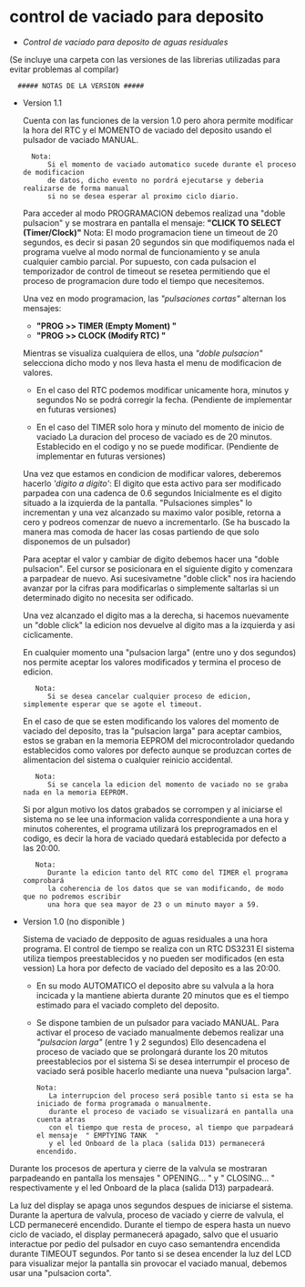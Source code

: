 # control de vaciado para deposito

* *Control de vaciado para deposito de aguas residuales*

(Se incluye una carpeta con las versiones de las librerias utilizadas para evitar problemas al compilar)


      ##### NOTAS DE LA VERSION ##### 
      
  * Version 1.1 

    Cuenta con las funciones de la version 1.0 pero ahora permite modificar la hora del RTC 
    y el MOMENTO de vaciado del deposito usando el pulsador de vaciado MANUAL.

          Nota: 
              Si el momento de vaciado automatico sucede durante el proceso de modificacion
              de datos, dicho evento no pordrá ejecutarse y deberia realizarse de forma manual 
              si no se desea esperar al proximo ciclo diario.

    Para acceder al modo PROGRAMACION  debemos realizad una "doble pulsacion" 
    y se mostrara en pantalla el mensaje: **"CLICK TO SELECT  (Timer/Clock)"**
          Nota: 
              El modo programacion tiene un timeout de 20 segundos, es decir si pasan 20 segundos sin que modifiquemos nada
              el programa vuelve al modo normal de funcionamiento y se anula cualquier cambio parcial.
              Por supuesto, con cada pulsacion el temporizador de control de timeout se resetea permitiendo que
              el proceso de programacion dure todo el tiempo que necesitemos.
    
    Una vez en modo programacion, las *"pulsaciones cortas"* alternan los mensajes:
      - **"PROG >> TIMER  (Empty Moment) "**
      - **"PROG >> CLOCK    (Modify RTC) "**
      
     Mientras se visualiza cualquiera de ellos, una *"doble pulsacion"* selecciona dicho modo
     y nos lleva hasta el menu de modificacion de valores.
     - En el caso del RTC podemos modificar unicamente hora, minutos y segundos
       No se podrá corregir la fecha. (Pendiente de implementar en futuras versiones)
     
     - En el caso del TIMER solo hora y minuto del momento de inicio de vaciado
       La duracion del proceso de vaciado es de 20 minutos. Establecido en el codigo 
       y no se puede modificar. (Pendiente de implementar en futuras versiones)

     Una vez que estamos en condicion de modificar valores, deberemos hacerlo *'digito a digito'*:
     El digito que esta activo para ser modificado parpadea con una cadenca de 0.6 segundos
     Inicialmente es el digito situado a la izquierda de la pantalla.
     "Pulsaciones simples" lo incrementan y una vez alcanzado su maximo valor posible, 
     retorna a cero y podreos comenzar de nuevo a incrementarlo.
     (Se ha buscado la manera mas comoda de hacer las cosas partiendo de que solo disponemos de un pulsador)
     
     Para aceptar el valor y cambiar de digito debemos hacer una "doble pulsacion".
     Eel cursor se posicionara en el siguiente digito y comenzara a parpadear de nuevo.
     Asi sucesivametne "doble click" nos ira haciendo avanzar por la cifras para modificarlas 
     o simplemente saltarlas si un determinado digito no necesita ser odificado.
     
     Una vez alcanzado el digito mas a la derecha, si hacemos nuevamente un "doble click" 
     la edicion nos devuelve  al digito mas a la izquierda y asi ciclicamente.

     En cualquier momento una "pulsacion larga" (entre uno y dos segundos) 
     nos permite aceptar los valores modificados y termina el proceso de edicion.
     
           Nota:
              Si se desea cancelar cualquier proceso de edicion, simplemente esperar que se agote el timeout.

     En el caso de que se esten modificando los valores del momento de vaciado del deposito, 
     tras la "pulsacion larga" para aceptar cambios, estos se graban en la memoria EEPROM del microcontrolador
     quedando establecidos como valores por defecto aunque se produzcan cortes de alimentacion del sistema
     o cualquier reinicio accidental.

           Nota:
              Si se cancela la edicion del momento de vaciado no se graba nada en la memoria EEPROM.
     
     Si por algun motivo los datos grabados se corrompen y al iniciarse el sistema no se lee una informacion valida
     correspondiente a una hora y minutos coherentes, el programa utilizará los preprogramados en el codigo, 
     es decir la hora de vaciado quedará establecida por defecto a las 20:00.

           Nota: 
              Durante la edicion tanto del RTC como del TIMER el programa comprobará 
              la coherencia de los datos que se van modificando, de modo que no podremos escribir 
              una hora que sea mayor de 23 o un minuto mayor a 59.

        
  * Version 1.0 (no disponible )

    Sistema de vaciado de depposito de aguas residuales a una hora programa.
    El control de tiempo se realiza con un RTC DS3231
    El sistema utiliza tiempos preestablecidos y no pueden ser modificados (en esta vession)
    La hora por defecto de vaciado del deposito es a las 20:00.
     - En su modo AUTOMATICO el deposito abre su valvula a la hora incicada 
       y la mantiene abierta durante 20 minutos que es el tiempo estimado 
       para el vaciado completo del deposito.
   
     - Se dispone tambien de un pulsador para vaciado MANUAL.
       Para activar el proceso de vaciado manualmente debemos realizar una *"pulsacion larga"* (entre 1 y 2 segundos)
       Ello desencadena el proceso de vaciado que se prolongará durante los 20 mitutos preestablecios por el sistema
       Si se desea interrumpir el proceso de vaciado será posible hacerlo mediante una nueva "pulsacion larga".

           Nota: 
              La interrupcion del proceso será posible tanto si esta se ha iniciado de forma programada o manualmente.
              durante el proceso de vaciado se visualizará en pantalla una cuenta atras 
              con el tiempo que resta de proceso, al tiempo que parpadeará el mensaje  " EMPTYING TANK  " 
              y el led Onboard de la placa (salida D13) permanecerá encendido.
        
  Durante los procesos de apertura y cierre de la valvula se mostraran parpadeando en pantalla los mensajes
  " OPENING... " y " CLOSING...  " respectivamente y el led Onboard de la placa (salida D13) parpadeará.

La luz del display se apaga unos segundos despues de iniciarse el sistema.
Durante la apertura de valvula, proceso de vaciado y cierre de valvula, el LCD permaneceré encendido.
Durante el tiempo de espera hasta un nuevo ciclo de vaciado, el display permanecerá apagado, 
salvo que el usuario interactue por pedio del pulsador en cuyo caso semantendra encendida 
durante TIMEOUT segundos.
Por tanto si se desea encender la luz del LCD para visualizar mejor la pantalla sin provocar 
el vaciado manual, debemos usar una "pulsacion corta".

